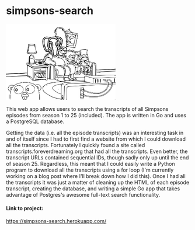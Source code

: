 # simpsons-search

<img src="./img.png" width="300">

This web app allows users to search the transcripts of all Simpsons episodes from season 1 to 25 (included). The app is written in Go and uses a PostgreSQL database.

Getting the data (i.e. all the episode transcripts) was an interesting task in and of itself since I had to first find a website from which I could download all the transcripts. Fortunately I quickly found a site called transcripts.foreverdreaming.org that had all the transcripts. Even better, the transcript URLs contained sequential IDs, though sadly only up until the end of season 25. Regardless, this meant that I could easily write a Python program to download all the transcripts using a for loop (I'm currently working on a blog post where I'll break down how I did this). Once I had all the transcripts it was just a matter of cleaning up the HTML of each episode transcript, creating the database, and writing a simple Go app that takes advantage of Postgres's awesome full-text search functionality.

#### Link to project:

<a href="https://simpsons-search.herokuapp.com/" target="_blank">https://simpsons-search.herokuapp.com/</a>
